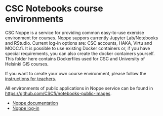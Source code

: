 # CSC Notebooks course environments

CSC Noppe is a service for providing common easy-to-use exercise environment for courses. Noppe suppors currently Jupyter Lab/Notebooks and RStudio. Current log-in options are: CSC accounts, HAKA, Virtu and MOOC.fi.
It is possible to use existing Docker containers or, if you have special requirements, you can also create the docker containers yourself. This folder here contains Dockerfiles used for CSC and University of Helsinki GIS courses.

If you want to create your own course environment, please follow the [instructions for teachers](https://docs.csc.fi/cloud/noppe/guide_for_teachers/).

All environments of public applications in Noppe service can be found in https://github.com/CSCfi/notebooks-public-images.

* [Noppe documentation](https://docs.csc.fi/cloud/csc_notebooks/)
* [Noppe log-in](https://noppe.csc.fi)






